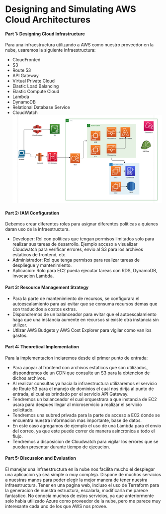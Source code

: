 # Designing and Simulating AWS Cloud Architectures

#### Part 1: Designing Cloud Infrastructure

Para una infraestructura utilizando a AWS como nuestro proveedor en la nube, usaremos la siguiente infraestructura:

- CloudFronted
- S3
- Route 53
- API Gateway
- Virtual Private Cloud
- Elastic Load Balancing
- Elastic Compute Cloud
- Lambda
- DynamoDB
- Relational Database Service
- CloudWatch
  ![alt text](image.png)

#### Part 2: IAM Configuration

Debemos crear diferentes roles para asignar diferentes politicas a quienes daran uso de la infraestructura.

- Developer: Rol con politicas que tengan permisos limitados solo para realizar sus tareas de desarrollo. Ejemplo acceso a visualizar Cloudwatch para verificar errores, envio al S3 para los archivos estaticos de frontend, etc.
- Administrador: Rol que tenga permisos para realizar tareas de despliegue y mantenimiento.
- Aplicacion: Rolo para EC2 pueda ejecutar tareas con RDS, DynamoDB, invocacion Lambda.

#### Part 3: Resource Management Strategy

- Para la parte de mantenimiento de recursos, se configurara el autoescalamiento para asi evitar que se consuma recursos demas que son traducidos a costos extras.
- Dispondremos de un balanceador para evitar que el autoescalamiento haga que una instancia aumente en recursos si existe otra instancia sin utilizar.
- Utlizar AWS Budgets y AWS Cost Explorer para vigilar como van los gastos.

#### Part 4: Theoretical Implementation

Para la implementacion inciaremos desde el primer punto de entrada:

- Para apoyar al frontend con archivos estaticos que son utilizados, dispondremos de un CDN que consulte un S3 para la obtencion de dichos archivos.
- Al realizar consultas ya hacia la infraestructura utilizaremos el servicio de Route 53 para el manejo de dominios el cual nos dirija al punto de entrada, el cual es brindado por el servicio API Gateway.
- Tendremos un balanceador el cual orquestrara a que instancia de EC2 usara para despues llegar al microservicio a realizar el servicio solicitado.
- Tendremos una subred privada para la parte de acceso a EC2 donde se encuentra nuestra informacion mas importante, base de datos.
- En este caso agregamos de ejemplo el uso de una Lambda para el envio del correo, ya que este puede correr de manera asincronica a todo el flujo.
- Tendremos a disposicion de Cloudwatch para vigilar los errores que se puedan presentar durante tiempo de ejecucion.

#### Part 5: Discussion and Evaluation

El manejar una infraestructura en la nube nos facilita mucho el desplegar una aplicacion ya sea simple o muy compleja. Dispone de muchos servicios a nuestras manos para poder elegir la mejor manera de tener nuestra infraestructura.
Tener en una pagina web, incluso el uso de Terraform para la generacion de nuestra estructura, escalarla, modificarla me parece fantastico.
No conocia muchos de estos servicios, ya que anteriormente solo habia utilizado Azure como proveedor de la nube, pero me parece muy interesante cada uno de los que AWS nos provee.
